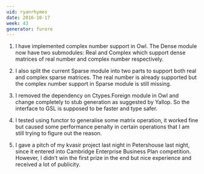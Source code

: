 ```yaml
---
uid: ryanrhymes
date: 2016-10-17
week: 43
generator: furore
---
```


1. I have implemented complex number support in Owl. The Dense module now have two submodules: Real and Complex which support dense matrices of real number and complex number respectively.

2. I also split the current Sparse module into two parts to support both real and complex sparse matrices. The real number is already supported but the complex number support in Sparse module is still missing.

3. I removed the dependency on Ctypes.Foreign module in Owl and change completely to stub generation as suggested by Yallop. So the interface to GSL is supposed to be faster and type safer.

4. I tested using functor to generalise some matrix operation, it worked fine but caused some performance penalty in certain operations that I am still trying to figure out the reason.

5. I gave a pitch of my kvasir project last night in Petershouse last night, since it entered into Cambridge Enterprise Business Plan competition. However, I didn’t win the first prize in the end but nice experience and received a lot of publicity.

